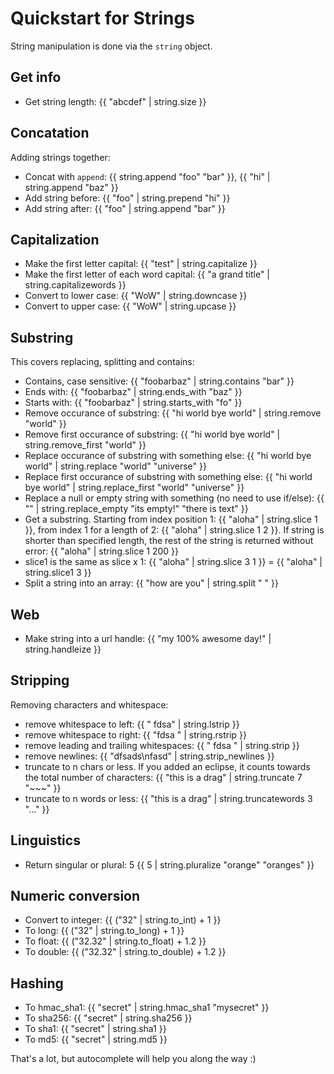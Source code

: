 Quickstart for Strings
======================
String manipulation is done via the `string` object.


Get info
--------
- Get string length: {{ "abcdef" | string.size }}


Concatation
-----------
Adding strings together:

- Concat with `append`: {{ string.append "foo" "bar" }}, {{ "hi" | string.append "baz" }}
- Add string before: {{ "foo" | string.prepend "hi" }}
- Add string after: {{ "foo" | string.append "bar" }}


Capitalization
--------------
- Make the first letter capital: {{ "test" | string.capitalize }}
- Make the first letter of each word capital: {{ "a grand title" | string.capitalizewords }}
- Convert to lower case: {{ "WoW" | string.downcase }}
- Convert to upper case: {{ "WoW" | string.upcase }}


Substring
---------
This covers replacing, splitting and contains:

- Contains, case sensitive: {{ "foobarbaz" | string.contains "bar" }}
- Ends with: {{ "foobarbaz" | string.ends_with "baz" }}
- Starts with: {{ "foobarbaz" | string.starts_with "fo" }}
- Remove occurance of substring: {{ "hi world bye world" | string.remove "world" }}
- Remove first occurance of substring: {{ "hi world bye world" | string.remove_first "world" }}
- Replace occurance of substring with something else: {{ "hi world bye world" | string.replace "world" "universe" }}
- Replace first occurance of substring with something else: {{ "hi world bye world" | string.replace_first "world" "universe" }}
- Replace a null or empty string with something (no need to use if/else): {{ "" | string.replace_empty "its empty!" "there is text" }}
- Get a substring. Starting from index position 1: {{ "aloha" | string.slice 1 }}, from index 1 for a length of 2: {{ "aloha" | string.slice 1 2 }}. If string is shorter than specified length, the rest of the string is returned without error: {{ "aloha" | string.slice 1 200 }}
- slice1 is the same as slice x 1: {{ "aloha" | string.slice 3 1 }} = {{ "aloha" | string.slice1 3 }}
- Split a string into an array: {{ "how are you" | string.split " " }}


Web
---
- Make string into a url handle: {{ "my 100% awesome day!" | string.handleize }}


Stripping
---------
Removing characters and whitespace:

- remove whitespace to left: {{ "  fdsa" | string.lstrip }}
- remove whitespace to right: {{ "fdsa    " | string.rstrip }}
- remove leading and trailing whitespaces: {{ "   fdsa    " | string.strip }}
- remove newlines: {{ "dfsads\nfasd" | string.strip_newlines }}
- truncate to n chars or less. If you added an eclipse, it counts towards the total number of characters: {{ "this is a drag" | string.truncate 7 "~~~" }}
- truncate to n words or less: {{ "this is a drag" | string.truncatewords 3 "..." }}


Linguistics
-----------
- Return singular or plural: 5 {{ 5 | string.pluralize "orange" "oranges" }}


Numeric conversion
------------------
- Convert to integer: {{ ("32" | string.to_int) + 1 }}
- To long: {{ ("32" | string.to_long) + 1 }}
- To float: {{ ("32.32" | string.to_float) + 1.2 }}
- To double: {{ ("32.32" | string.to_double) + 1.2 }}


Hashing
-------
- To hmac_sha1: {{ "secret" | string.hmac_sha1 "mysecret" }}
- To sha256: {{ "secret" | string.sha256 }}
- To sha1: {{ "secret" | string.sha1 }}
- To md5: {{ "secret" | string.md5 }}


That's a lot, but autocomplete will help you along the way :)
